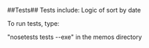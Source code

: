 ##Tests##
Tests include:
Logic of sort by date

To run tests, type:

"nosetests tests --exe" in the memos directory
